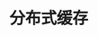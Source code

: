 <!--
 * @Author: Aimony
 * @Date: 2024-10-08 08:29:51
 * @LastEditors: Aimony
 * @FilePath: \vblog\docs\back-end\spring-cloud\distributed-cache.md
-->
# 分布式缓存